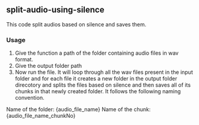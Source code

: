 ## split-audio-using-silence
This code split audios based on silence and saves them.

### Usage
1. Give the function a path of the folder containing audio files in wav format.
2. Give the output folder path
3. Now run the file. It will loop through all the wav files present in the input folder and for each file it creates a new folder in the output folder direcotory and splits the files based on silence and then saves all of its chunks in that newly created folder. It follows the following naming convention.
   
Name of the folder:  {audio_file_name}
Name of the chunk:  {audio_file_name_chunkNo}
